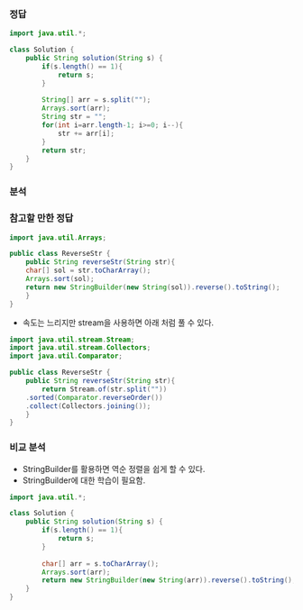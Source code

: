 ###   정답
```java
import java.util.*;

class Solution {
    public String solution(String s) {
        if(s.length() == 1){
            return s;
        }
        
        String[] arr = s.split("");
        Arrays.sort(arr);
        String str = "";
        for(int i=arr.length-1; i>=0; i--){
            str += arr[i];
        }
        return str;
    }
}
```

###   분석


###   참고할 만한 정답
```java
import java.util.Arrays;

public class ReverseStr {
    public String reverseStr(String str){
    char[] sol = str.toCharArray();
    Arrays.sort(sol);
    return new StringBuilder(new String(sol)).reverse().toString();
    }
}
```

-   속도는 느리지만 stream을 사용하면 아래 처럼 풀 수 있다.

```java
import java.util.stream.Stream;
import java.util.stream.Collectors;
import java.util.Comparator;

public class ReverseStr {
    public String reverseStr(String str){
        return Stream.of(str.split(""))
    .sorted(Comparator.reverseOrder())
    .collect(Collectors.joining());
    }
}
```

###   비교 분석
-   StringBuilder를 활용하면 역순 정렬을 쉽게 할 수 있다.
-   StringBuilder에 대한 학습이 필요함.

```java
import java.util.*;

class Solution {
    public String solution(String s) {
        if(s.length() == 1){
            return s;
        }
        
        char[] arr = s.toCharArray();
        Arrays.sort(arr);
        return new StringBuilder(new String(arr)).reverse().toString();
    }
}
```